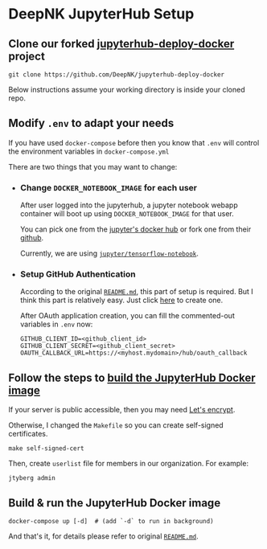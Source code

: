 # DeepNK JupyterHub Setup


## Clone our forked [jupyterhub-deploy-docker](https://github.com/DeepNK/jupyterhub-deploy-docker) project

    git clone https://github.com/DeepNK/jupyterhub-deploy-docker

Below instructions assume your working directory is inside your cloned repo.

## Modify `.env` to adapt your needs

If you have used `docker-compose` before then you know that `.env` will control the environment variables
in `docker-compose.yml`

There are two things that you may want to change:

- ### Change `DOCKER_NOTEBOOK_IMAGE` for each user

  After user logged into the jupyterhub, a jupyter notebook webapp container will boot up using `DOCKER_NOTEBOOK_IMAGE` for that user.

  You can pick one from the [jupyter's docker hub](https://hub.docker.com/u/jupyter/) or fork one from their [github](https://github.com/jupyter/docker-stacks).

  Currently, we are using [`jupyter/tensorflow-notebook`](https://hub.docker.com/r/jupyter/tensorflow-notebook/).

- ### Setup GitHub Authentication

  According to the original [`README.md`](https://github.com/DeepNK/jupyterhub-deploy-docker#setup-github-authentication), this part of setup is required. But I think this part is relatively easy. Just click [here](https://github.com/settings/applications/new) to create one.

  After OAuth application creation, you can fill the commented-out variables in `.env` now:

      GITHUB_CLIENT_ID=<github_client_id>
      GITHUB_CLIENT_SECRET=<github_client_secret>
      OAUTH_CALLBACK_URL=https://<myhost.mydomain>/hub/oauth_callback

## Follow the steps to [build the JupyterHub Docker image](https://github.com/DeepNK/jupyterhub-deploy-docker#build-the-jupyterhub-docker-image)

If your server is public accessible, then you may need [Let's encrypt](https://letsencrypt.org/). 

Otherwise, I changed the `Makefile` so you can create self-signed certificates.

    make self-signed-cert

Then, create `userlist` file for members in our organization. For example:

    jtyberg admin

## Build & run the JupyterHub Docker image

    docker-compose up [-d]  # (add `-d` to run in background)

And that's it, for details please refer to original [`README.md`](https://github.com/DeepNK/jupyterhub-deploy-docker).
